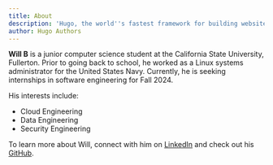 ```yaml
---
title: About
description: 'Hugo, the world''s fastest framework for building websites'
author: Hugo Authors
---
```


<b>Will B</b> is a junior computer science student at the California State University, Fullerton. Prior to going back to school, he worked as a Linux systems administrator for the United States Navy. Currently, he is seeking internships in software engineering for Fall 2024.

His interests include:
* Cloud Engineering
* Data Engineering
* Security Engineering

To learn more about Will, connect with him on [LinkedIn](https://www.linkedin.com/in/wnbui/) and check out his [GitHub](https://github.com/gohugoio).
